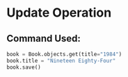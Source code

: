 # Update Operation

## Command Used:
```python
book = Book.objects.get(title="1984")
book.title = "Nineteen Eighty-Four"
book.save()